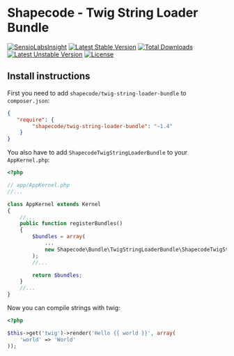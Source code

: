 Shapecode - Twig String Loader Bundle
=======================

[![SensioLabsInsight](https://insight.sensiolabs.com/projects/a22d7be1-bbe3-42ff-bc07-057cb5776cdf/mini.png)](https://insight.sensiolabs.com/projects/a22d7be1-bbe3-42ff-bc07-057cb5776cdf)
[![Latest Stable Version](https://poser.pugx.org/shapecode/twig-string-loader-bundle/v/stable)](https://packagist.org/packages/shapecode/twig-string-loader-bundle) 
[![Total Downloads](https://poser.pugx.org/shapecode/twig-string-loader-bundle/downloads)](https://packagist.org/packages/shapecode/twig-string-loader-bundle) 
[![Latest Unstable Version](https://poser.pugx.org/shapecode/twig-string-loader-bundle/v/unstable)](https://packagist.org/packages/shapecode/twig-string-loader-bundle) 
[![License](https://poser.pugx.org/shapecode/twig-string-loader-bundle/license)](https://packagist.org/packages/shapecode/twig-string-loader-bundle)


Install instructions
--------------------------------

First you need to add `shapecode/twig-string-loader-bundle` to `composer.json`:

``` json
{
   "require": {
        "shapecode/twig-string-loader-bundle": "~1.4"
    }
}
```

You also have to add `ShapecodeTwigStringLoaderBundle` to your `AppKernel.php`:

``` php
<?php

// app/AppKernel.php
//...

class AppKernel extends Kernel
{
    //...
    public function registerBundles()
    {
        $bundles = array(
            ...
            new Shapecode\Bundle\TwigStringLoaderBundle\ShapecodeTwigStringLoaderBundle(),
        );
        //...

        return $bundles;
    }
    //...
}
```

Now you can compile strings with twig:

``` php
<?php

$this->get('twig')->render('Hello {{ world }}', array(
    'world' => 'World'
));
```
